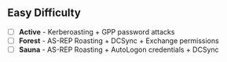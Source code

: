 ## Easy Difficulty  
- [ ] **Active** - Kerberoasting + GPP password attacks
- [ ] **Forest** - AS-REP Roasting + DCSync + Exchange permissions
- [ ] **Sauna** - AS-REP Roasting + AutoLogon credentials + DCSync